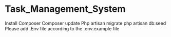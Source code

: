 # Task_Management_System
Install Composer
Composer update
Php artisan migrate
php artisan db:seed
Please add .Env file according to the .env.example file
